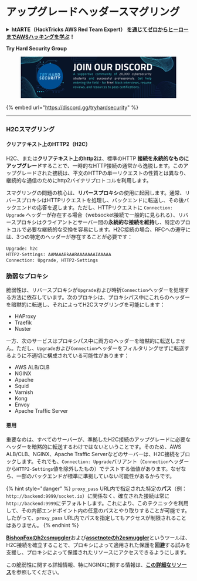 # アップグレードヘッダースマグリング

<details>

<summary><strong>htARTE（HackTricks AWS Red Team Expert）</strong> <a href="https://training.hacktricks.xyz/courses/arte"><strong>を通じてゼロからヒーローまでAWSハッキングを学ぶ</strong></a><strong>！</strong></summary>

HackTricks をサポートする他の方法:

* **HackTricks で企業を宣伝したい**または **HackTricks をPDFでダウンロードしたい**場合は、[**SUBSCRIPTION PLANS**](https://github.com/sponsors/carlospolop)をチェックしてください！
* [**公式PEASS＆HackTricksスワッグ**](https://peass.creator-spring.com)を入手する
* [**The PEASS Family**](https://opensea.io/collection/the-peass-family)、当社の独占的な [**NFTs**](https://opensea.io/collection/the-peass-family)コレクションを発見する
* **💬 [**Discordグループ**](https://discord.gg/hRep4RUj7f)または [**telegramグループ**](https://t.me/peass)に参加するか、**Twitter** 🐦 [**@carlospolopm**](https://twitter.com/hacktricks\_live)で **フォロー**する。
* **ハッキングトリックを共有するために、** [**HackTricks**](https://github.com/carlospolop/hacktricks)と [**HackTricks Cloud**](https://github.com/carlospolop/hacktricks-cloud)のGitHubリポジトリにPRを提出する。

</details>

**Try Hard Security Group**

<figure><img src="../.gitbook/assets/telegram-cloud-document-1-5159108904864449420.jpg" alt=""><figcaption></figcaption></figure>

{% embed url="https://discord.gg/tryhardsecurity" %}

***

### H2Cスマグリング <a href="#http2-over-cleartext-h2c" id="http2-over-cleartext-h2c"></a>

#### クリアテキスト上のHTTP2（H2C）<a href="#http2-over-cleartext-h2c" id="http2-over-cleartext-h2c"></a>

H2C、または**クリアテキスト上のhttp2**は、標準のHTTP **接続を永続的なものにアップグレード**することで、一時的なHTTP接続の通常から逸脱します。このアップグレードされた接続は、平文のHTTPの単一リクエストの性質とは異なり、継続的な通信のためにhttp2バイナリプロトコルを利用します。

スマグリングの問題の核心は、**リバースプロキシ**の使用に起因します。通常、リバースプロキシはHTTPリクエストを処理し、バックエンドに転送し、その後バックエンドの応答を返します。ただし、HTTPリクエストに `Connection: Upgrade` ヘッダーが存在する場合（websocket接続で一般的に見られる）、リバースプロキシはクライアントとサーバー間の**永続的な接続を維持**し、特定のプロトコルで必要な継続的な交換を容易にします。H2C接続の場合、RFCへの遵守には、3つの特定のヘッダーが存在することが必要です：
```
Upgrade: h2c
HTTP2-Settings: AAMAAABkAARAAAAAAAIAAAAA
Connection: Upgrade, HTTP2-Settings
```
### 脆弱なプロキシ <a href="#exploitation" id="exploitation"></a>

脆弱性は、リバースプロキシが`Upgrade`および時折`Connection`ヘッダーを処理する方法に依存しています。次のプロキシは、プロキシパス中にこれらのヘッダーを暗黙的に転送し、それによってH2Cスマグリングを可能にします：

- HAProxy
- Traefik
- Nuster

一方、次のサービスはプロキシパス中に両方のヘッダーを暗黙的に転送しません。ただし、`Upgrade`および`Connection`ヘッダーをフィルタリングせずに転送するように不適切に構成されている可能性があります：

- AWS ALB/CLB
- NGINX
- Apache
- Squid
- Varnish
- Kong
- Envoy
- Apache Traffic Server

#### 悪用 <a href="#exploitation" id="exploitation"></a>

重要なのは、すべてのサーバーが、準拠したH2C接続のアップグレードに必要なヘッダーを暗黙的に転送するわけではないということです。そのため、AWS ALB/CLB、NGINX、Apache Traffic Serverなどのサーバーは、H2C接続をブロックします。それでも、`Connection: Upgrade`バリアント（`Connection`ヘッダーから`HTTP2-Settings`値を除外したもの）でテストする価値があります。なぜなら、一部のバックエンドが標準に準拠していない可能性があるからです。

{% hint style="danger" %}
`proxy_pass` URL内で指定された特定の**パス**（例：`http://backend:9999/socket.io`）に関係なく、確立された接続は常に`http://backend:9999`にデフォルトします。これにより、このテクニックを利用して、その内部エンドポイント内の任意のパスとやり取りすることが可能です。したがって、`proxy_pass` URL内でパスを指定してもアクセスが制限されることはありません。
{% endhint %}

[**BishopFoxのh2csmuggler**](https://github.com/BishopFox/h2csmuggler)および[**assetnoteのh2csmuggler**](https://github.com/assetnote/h2csmuggler)というツールは、H2C接続を確立することで、プロキシによって適用された保護を**回避**する試みを支援し、プロキシによって保護されたリソースにアクセスできるようにします。

この脆弱性に関する詳細情報、特にNGINXに関する情報は、[**この詳細なリソース**](../network-services-pentesting/pentesting-web/nginx.md#proxy\_set\_header-upgrade-and-connection)を参照してください。
